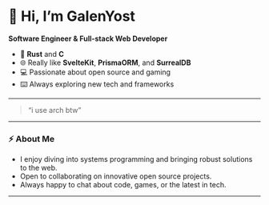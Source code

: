 # 👋 Hi, I’m GalenYost

**Software Engineer & Full-stack Web Developer**

- 🦀 **Rust** and **C**
- 🌐 Really like **SvelteKit**, **PrismaORM**, and **SurrealDB**
- 💻 Passionate about open source and gaming
- ⌨️ Always exploring new tech and frameworks

---

> “i use arch btw”

---

### ⚡ About Me

- I enjoy diving into systems programming and bringing robust solutions to the web.
- Open to collaborating on innovative open source projects.
- Always happy to chat about code, games, or the latest in tech.

---
